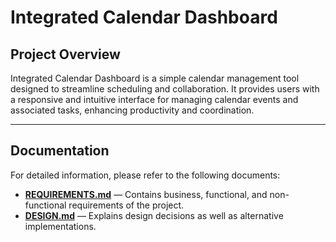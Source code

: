 # Integrated Calendar Dashboard

## Project Overview
Integrated Calendar Dashboard is a simple calendar management tool designed to streamline scheduling and collaboration. It provides users with a responsive and intuitive interface for managing calendar events and associated tasks, enhancing productivity and coordination.

---

## Documentation

For detailed information, please refer to the following documents:

- **[REQUIREMENTS.md](./REQUIREMENTS.md)** — Contains business, functional, and non-functional requirements of the project.
- **[DESIGN.md](./DESIGN.md)** — Explains design decisions as well as alternative implementations.

